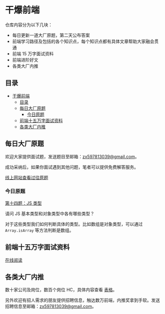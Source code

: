 # 干爆前端

仓库内容分为以下几块：

- 每日更新一道大厂原题，第二天公布答案
- 前端学习路径及包括的各个知识点，每个知识点都有具体文章帮助大家融会贯通
- 前端 15 万字面试资料
- 前端进阶好文
- 各类大厂内推

## 目录

- [干爆前端](#干爆前端)
  - [目录](#目录)
  - [每日大厂原题](#每日大厂原题)
    - [今日原题](#今日原题)
  - [前端十五万字面试资料](#前端十五万字面试资料)
  - [各类大厂内推](#各类大厂内推)


## 每日大厂原题

欢迎大家提供面试题，发送题目至邮箱：zx597813039@gmail.com。

成功采纳后，如果你面试遇到其他问题，笔者可以提供免费解答服务。

[线上网站查看过往原题](https://jsgodroad.com/questions)

### 今日原题

[第十四题：JS 类型](https://github.com/KieSun/fucking-frontend/issues/19)

请问 JS 基本类型和对象类型中各有哪些类型？

对于这些类型我们如何判断具体的类型。比如数组是对象类型，可以通过 `Array.isArray` 等方法判断是数组。

## 前端十五万字面试资料

[在线阅读](https://yuchengkai.cn/home/)

## 各类大厂内推

数十家公司及岗位，数百个岗位 HC，具体内容查看 [表格](https://bitable.feishu.cn/appdL3vQNYWhT2hGnNRjlC9XoWD)。

另外欢迎有招人需求的朋友提供招聘信息，触达数万前端，内推奖拿到手软。发送招聘信息至邮箱：zx597813039@gmail.com。

